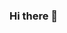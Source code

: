 ### Hi there 👋

<!--
**mayurilahane/mayurilahane** is a ✨ _special_ ✨ repository because its `README.md` (this file) appears on your GitHub profile.

Here are some ideas to get you started:

- 🔭 I’m currently working as Associate software  quality engineer.
- 🌱 I’m currently learning Openshift.
- 👯 I’m looking to collaborate on automation framework.
- 💬 Ask me about python, openshift, docker, podman.
-->

